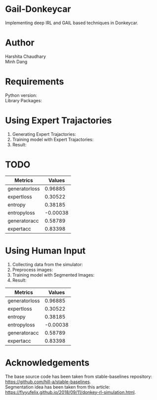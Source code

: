 
# Gail-Donkeycar 
Implementing deep IRL and GAIL based techniques in Donkeycar.

# Author 
Harshita Chaudhary  
Minh Dang  

# Requirements
Python version:  
Library Packages:  

# Using Expert Trajactories
1. Generating Expert Trajactories:
2. Training model with Expert Trajactories:
3. Result:

# TODO
| Metrics		    | Values		 |
| -----------   | -----------|
| generatorloss	| 0.96885		 |
| expertloss	  | 0.30522		 |
| entropy		    | 0.38185		 |
| entropyloss	  | -0.00038	 |
| generatoracc	| 0.58789		 |
| expertacc		  | 0.83398		 |


# Using Human Input
1. Collecting data from the simulator:
2. Preprocess images:
3. Training model with Segmented Images:
4. Result:

| Metrics		    | Values		 |
| -----------   | -----------|
| generatorloss	| 0.96885		 |
| expertloss	  | 0.30522		 |
| entropy		    | 0.38185		 |
| entropyloss	  | -0.00038	 |
| generatoracc	| 0.58789		 |
| expertacc		  | 0.83398		 |

# Acknowledgements
The base source code has been taken from stable-baselines repository: https://github.com/hill-a/stable-baselines.  
Segmentation idea has been taken from this article: https://flyyufelix.github.io/2018/09/11/donkey-rl-simulation.html.  
